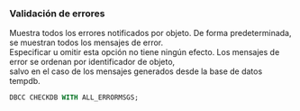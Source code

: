 

### Validación de errores
Muestra todos los errores notificados por objeto. De forma predeterminada, se muestran todos los mensajes de error.<br>
Especificar u omitir esta opción no tiene ningún efecto. Los mensajes de error se ordenan por identificador de objeto, <br>
salvo en el caso de los mensajes generados desde la base de datos tempdb.
```SQL
DBCC CHECKDB WITH ALL_ERRORMSGS;
```
